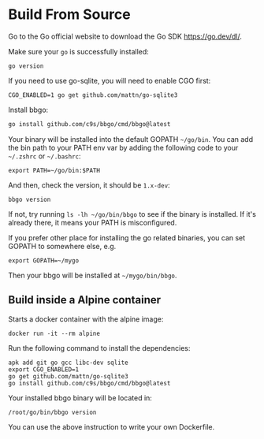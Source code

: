 # Build From Source

Go to the Go official website to download the Go SDK <https://go.dev/dl/>.


Make sure your `go` is successfully installed:

```shell
go version
```

If you need to use go-sqlite, you will need to enable CGO first:

```
CGO_ENABLED=1 go get github.com/mattn/go-sqlite3
```

Install bbgo:

```sh
go install github.com/c9s/bbgo/cmd/bbgo@latest
```

Your binary will be installed into the default GOPATH `~/go/bin`.
You can add the bin path to your PATH env var by adding the following code to your `~/.zshrc` or `~/.bashrc`:

```shell
export PATH=~/go/bin:$PATH
```

And then, check the version, it should be `1.x-dev`:

```shell
bbgo version
```

If not, try running `ls -lh ~/go/bin/bbgo` to see if the binary is installed.
If it's already there, it means your PATH is misconfigured.

If you prefer other place for installing the go related binaries, you can set GOPATH to somewhere else, e.g.

```shell
export GOPATH=~/mygo
```

Then your bbgo will be installed at `~/mygo/bin/bbgo`.

## Build inside a Alpine container

Starts a docker container with the alpine image:

```shell
docker run -it --rm alpine
```

Run the following command to install the dependencies:

```shell
apk add git go gcc libc-dev sqlite
export CGO_ENABLED=1
go get github.com/mattn/go-sqlite3
go install github.com/c9s/bbgo/cmd/bbgo@latest
```

Your installed bbgo binary will be located in:

```
/root/go/bin/bbgo version
```

You can use the above instruction to write your own Dockerfile.
